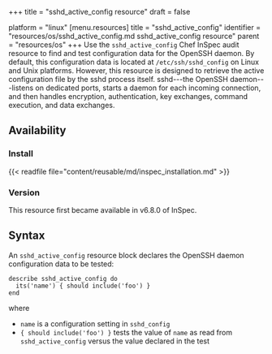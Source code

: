 +++
title = "sshd_active_config resource"
draft = false

platform = "linux"
[menu.resources]
    title = "sshd_active_config"
    identifier = "resources/os/sshd_active_config.md sshd_active_config resource"
    parent = "resources/os"
+++
Use the `sshd_active_config` Chef InSpec audit resource to find and test configuration data for the OpenSSH daemon. By default, this configuration data is located at `/etc/ssh/sshd_config` on Linux and Unix platforms. However, this resource is designed to retrieve the active configuration file by the sshd process itself. sshd---the OpenSSH daemon---listens on dedicated ports, starts a daemon for each incoming connection, and then handles encryption, authentication, key exchanges, command execution, and data exchanges.
## Availability

### Install

{{< readfile file="content/reusable/md/inspec_installation.md" >}}

### Version

This resource first became available in v6.8.0 of InSpec.

## Syntax

An `sshd_active_config` resource block declares the OpenSSH daemon configuration data to be tested:

    describe sshd_active_config do
      its('name') { should include('foo') }
    end

where

- `name` is a configuration setting in `sshd_config`
- `{ should include('foo') }` tests the value of `name` as read from `sshd_active_config` versus the value declared in the test

## Examples

The following examples show how to use this Chef InSpec audit resource.

### Inspect the file and path found by the `sshd_active_config` resource

    describe sshd_active_config.active_path do
      it { should match '/expected/path/sshd_config' }
    end

### Test which variables may be sent to the server

    describe sshd_active_config do
      its('AcceptEnv') { should include('CI_ENABLE_COVERAGE') }
    end

### Test for IPv6-only addresses

    describe sshd_active_config do
      its('AddressFamily') { should cmp 'inet6' }
    end

### Test the Protocol setting

    describe sshd_active_config do
      its('Protocol') { should cmp 2 }
    end

### Test for approved, strong ciphers

    describe sshd_active_config do
      its('Ciphers') { should cmp('chacha20-poly1305@openssh.com,aes256-ctr,aes192-ctr,aes128-ctr') }
    end

### Test SSH protocols

    describe sshd_active_config do
      its('Port') { should cmp  22 }
      its('UsePAM') { should eq 'yes' }
      its('ListenAddress') { should eq nil }
      its('HostKey') do
        should eq [
          '/etc/ssh/ssh_host_rsa_key',
          '/etc/ssh/ssh_host_dsa_key',
          '/etc/ssh/ssh_host_ecdsa_key',
        ]
      end
    end

## Matchers

{{< readfile file="content/reusable/md/inspec_matchers_link.md" >}}

This resource has the following special matchers.

### name

The `name` matcher tests the value of `name` as read from `sshd_active_config` versus the value declared in the test:

    its('name') { should cmp 'foo' }

or:

    its('name') {should include('bar') }
